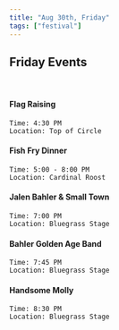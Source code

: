 ```yaml
---
title: "Aug 30th, Friday"
tags: ["festival"]
---
```


## Friday Events 

<br>


#### Flag Raising
    Time: 4:30 PM 
    Location: Top of Circle

#### Fish Fry Dinner
    Time: 5:00 - 8:00 PM 
    Location: Cardinal Roost

#### Jalen Bahler & Small Town
    Time: 7:00 PM	
    Location: Bluegrass Stage

#### Bahler Golden Age Band	
    Time: 7:45 PM	
    Location: Bluegrass Stage
    
#### Handsome Molly
    Time: 8:30 PM	
    Location: Bluegrass Stage
